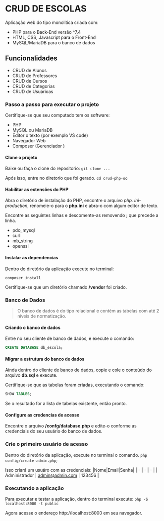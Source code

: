 # CRUD DE ESCOLAS

Aplicação web do tipo monolitica criada com:
- PHP para o Back-End  versão ^7.4
- HTML, CSS, Javascript para o Front-End
- MySQL/MariaDB para o banco de dados

## Funcionalidades

- CRUD de Alunos
- CRUD de Professores
- CRUD de Cursos
- CRUD de Categorias
- CRUD de Usuárioas

### Passo a passo para executar o projeto

Certifique-se que seu computado tem os software:
- PHP
- MySQL ou MariaDB
- Editor o texto (por exemplo VS code)
- Navegador Web
- Composer (Gerenciador )

#### Clone o projeto
Baixe ou faça o clone do repositorio:
`git clone ...`

Após isso, entre no diretorio que foi gerado.
`cd crud-php-oo`

#### Habilitar as extensões do PHP
Abra o diretório de instalação do PHP, encontre o arquivo *php.
ini-production*, renomeie-o para o **php.ini** e abra-o com algum editor de texto.

Encontre as seguintes linhas e descomente-as removendo ; que precede a linha.
- pdo_mysql
- curl
- mb_string
- openssl

#### Instalar as dependencias

Dentro do diretório da aplicação execute no terminal:

`composer install`

Certifique-se que um diretório chamado **/vendor** foi criado.

### Banco de Dados

> O banco de dados é do tipo relacional e contém as tabelas com até 2 níveis de normatização.

#### Criando o banco de dados

Entre no seu cliente de banco de dados, e execute o comando:

```sql
CREATE DATABASE db_escola;
```
#### Migrar a estrutura do banco de dados
Ainda dentro do cliente de banco de dados, copie e cole o conteúdo do arquivo
**db.sql** e execute.

Certifique-se que as tabelas foram criadas, executando o comando:

```sql
SHOW TABLES;
```

Se o resultado for a lista de tabelas existente, então pronto.

#### Configure as credencias de acesso
Encontre o arquivo **/confg/database.php** e edite-o conforme as credenciais
do seu usuário do banco de dados.

### Crie o primeiro usuário de acesso
Dentro do diretório da aplicação, execute no terminal o comando.
`php config/create-admin.php`;

Isso criará um usuáro com as credenciais:
|Nome|Email|Senha|
| -  | -   | -   |
| Administrador | admin@admin.com | 123456 |

### Executando a aplicação 
Para executar e testar a aplicação, dentro do terminal execute:
`php -S localhost:8000 -t public`

Agora acesse o endereço http://localhost:8000 em seu navegador.